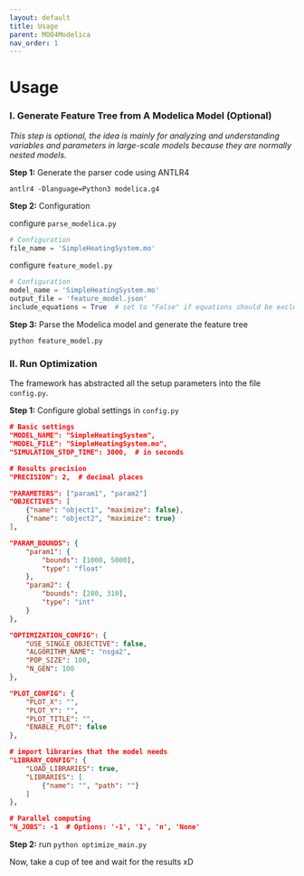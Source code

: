 ```yaml
---
layout: default
title: Usage
parent: MOO4Modelica
nav_order: 1
---
```


# Usage

### I. Generate Feature Tree from A Modelica Model (Optional)

*This step is optional, the idea is mainly for analyzing and understanding variables and parameters in large-scale models because they are normally nested models.*

**Step 1:** Generate the parser code using ANTLR4

```
antlr4 -Dlanguage=Python3 modelica.g4
```

**Step 2:** Configuration

configure `parse_modelica.py`

```python
# Configuration
file_name = 'SimpleHeatingSystem.mo'
```

configure `feature_model.py`

```python
# Configuration
model_name = 'SimpleHeatingSystem.mo'
output_file = 'feature_model.json'
include_equations = True  # set to "False" if equations should be excluded
```

**Step 3:** Parse the Modelica model and generate the feature tree

```
python feature_model.py
```

### II. Run Optimization

The framework has abstracted all the setup parameters into the file `config.py`. 

**Step 1:** Configure global settings in `config.py` 

```json
# Basic settings
"MODEL_NAME": "SimpleHeatingSystem",
"MODEL_FILE": "SimpleHeatingSystem.mo",
"SIMULATION_STOP_TIME": 3000,  # in seconds

# Results precision
"PRECISION": 2,  # decimal places

"PARAMETERS": ["param1", "param2"]
"OBJECTIVES": [
    {"name": "object1", "maximize": false},
    {"name": "object2", "maximize": true}
],

"PARAM_BOUNDS": {
    "param1": {
        "bounds": [1000, 5000],
        "type": "float"
    },
    "param2": {
        "bounds": [280, 310],
        "type": "int"
    }
},

"OPTIMIZATION_CONFIG": {
    "USE_SINGLE_OBJECTIVE": false,
    "ALGORITHM_NAME": "nsga2",
    "POP_SIZE": 100,
    "N_GEN": 100
},

"PLOT_CONFIG": {
    "PLOT_X": "",
    "PLOT_Y": "",
    "PLOT_TITLE": "",
    "ENABLE_PLOT": false
},

# import libraries that the model needs
"LIBRARY_CONFIG": {
    "LOAD_LIBRARIES": true,
    "LIBRARIES": [
        {"name": "", "path": ""}
    ]
},

# Parallel computing
"N_JOBS": -1  # Options: '-1', '1', 'n', 'None'
```

**Step 2:** run `python optimize_main.py`

Now, take a cup of tee and wait for the results xD